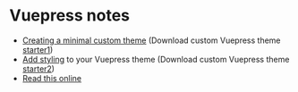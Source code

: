 # Vuepress notes

* [Creating a minimal custom theme](custom1.md) (Download custom Vuepress theme [starter1](https://github.com/tomcam/vuepress-theme-starter1))
* [Add styling](custom2.md) to your Vuepress theme (Download custom Vuepress theme [starter2](https://github.com/tomcam/vuepress-theme-starter2))
* [Read this online](https://tomcam.github.io/vuepress.github.io)
